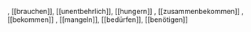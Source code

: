 , [[brauchen]], [[unentbehrlich]], [[hungern]]
, [[zusammenbekommen]]
, [[bekommen]]
, [[mangeln]], [[bedürfen]], [[benötigen]]